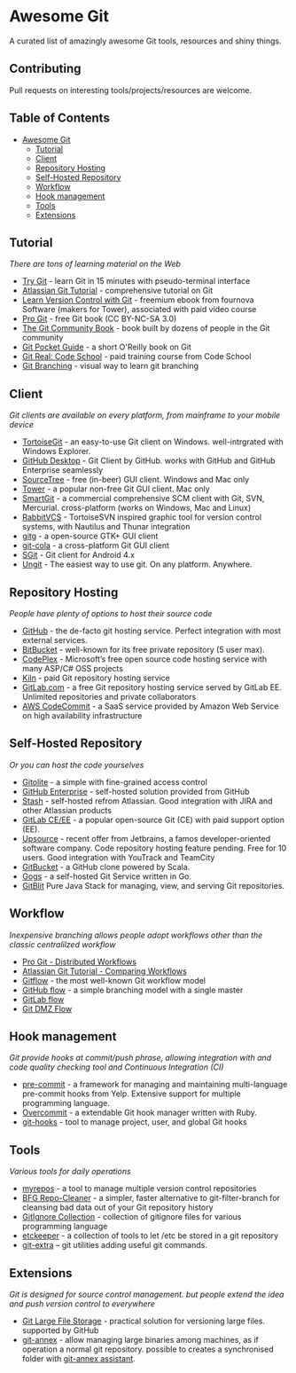 # Awesome Git
A curated list of amazingly awesome Git tools, resources and shiny things.

## Contributing
Pull requests on interesting tools/projects/resources are welcome.

## Table of Contents
- [Awesome Git](#awesome-git)
	- [Tutorial](#tutorial)
  - [Client](#client)
  - [Repository Hosting](#repository-hosting)
  - [Self-Hosted Repository](#self-hosted-repository)
  - [Workflow](#workflow)
  - [Hook management](#hook-management)
  - [Tools](#tools)
  - [Extensions](#extensions)

## Tutorial
*There are tons of learning material on the Web*

* [Try Git](https://try.github.io/) - learn Git in 15 minutes with pseudo-terminal interface
* [Atlassian Git Tutorial](https://www.atlassian.com/git/tutorials/) - comprehensive tutorial on Git
* [Learn Version Control with Git](https://www.git-tower.com/learn/) - freemium ebook from fournova Software (makers for Tower), associated with paid video course
* [Pro Git](https://git-scm.com/book/) - free Git book (CC BY-NC-SA 3.0)
* [The Git Community Book](https://schacon.github.io/gitbook/) - book built by dozens of people in the Git community
* [Git Pocket Guide](http://chimera.labs.oreilly.com/books/1230000000561) - a short O'Reilly book on Git
* [Git Real: Code School](https://www.codeschool.com/courses/git-real/) - paid training course from Code School
* [Git Branching](http://pcottle.github.io/learnGitBranching/) - visual way to learn git branching

## Client
*Git clients are available on every platform, from mainframe to your mobile device*

* [TortoiseGit](https://tortoisegit.org/) - an easy-to-use Git client on Windows. well-intrgrated with Windows Explorer.
* [GitHub Desktop](https://desktop.github.com/) - Git Client by GitHub. works with GitHub and GitHub Enterprise seamlessly
* [SourceTree](https://www.sourcetreeapp.com/) - free (in-beer) GUI client. Windows and Mac only
* [Tower](http://http://www.git-tower.com/) - a popular non-free Git GUI client. Mac only
* [SmartGit](http://www.syntevo.com/smartgit/) - a commercial comprehensive SCM client with Git, SVN, Mercurial. cross-platform (works on Windows, Mac and Linux)
* [RabbitVCS](http://rabbitvcs.org/) - TortoiseSVN inspired graphic tool for version control systems, with Nautilus and Thunar integration
* [gitg](https://wiki.gnome.org/Apps/Gitg/) - a open-source GTK+ GUI client
* [git-cola](http://git-cola.github.io/) - a cross-platform Git GUI client
* [SGit](https://github.com/sheimi/SGit) - Git client for Android 4.x
* [Ungit](https://github.com/FredrikNoren/ungit) - The easiest way to use git. On any platform. Anywhere.

## Repository Hosting
*People have plenty of options to host their source code*

* [GitHub](http://github.com/) - the de-facto git hosting service. Perfect integration with most external services.
* [BitBucket](http://bitbucket.org/) - well-known for its free private repository (5 user max).
* [CodePlex](https://www.codeplex.com/) - Microsoft’s free open source code hosting service with many ASP/C# OSS projects
* [Kiln](https://www.fogcreek.com/kiln/) - paid Git repository hosting service
* [GitLab.com](https://about.gitlab.com/gitlab-com/) - a free Git repository hosting service served by GitLab EE. Unlimited repositories and private collaborators
* [AWS CodeCommit](https://aws.amazon.com/codecommit/) - a SaaS service provided by Amazon Web Service on high availability infrastructure

## Self-Hosted Repository
*Or you can host the code yourselves*

* [Gitolite](http://gitolite.com/gitolite/) - a simple with fine-grained access control
* [GitHub Enterprise](https://enterprise.github.com/) - self-hosted solution provided from GitHub
* [Stash](https://www.atlassian.com/software/stash) - self-hosted refrom Atlassian. Good integration with JIRA and other Atlassian products
* [GitLab CE/EE](https://gitlab.com/) - a popular open-source Git (CE) with paid support option (EE).
* [Upsource](https://www.jetbrains.com/upsource) - recent offer from Jetbrains, a famos developer-oriented software company. Code repository hosting feature pending. Free for 10 users. Good integration with YouTrack and TeamCity
* [GitBucket](https://github.com/takezoe/gitbucket/) - a GitHub clone powered by Scala.
* [Gogs](http://gogs.io/) - a self-hosted Git Service written in Go.
* [GitBlit](http://gitblit.com/) Pure Java Stack for managing, view, and serving Git repositories.

## Workflow
*Inexpensive branching allows people adopt workflows other than the classic centralilzed workflow*

* [Pro Git - Distributed Workflows](https://git-scm.com/book/it/v2/Distributed-Git-Distributed-Workflows)
* [Atlassian Git Tutorial - Comparing Workflows](https://www.atlassian.com/git/tutorials/comparing-workflows)
* [Gitflow](http://nvie.com/posts/a-successful-git-branching-model/) - the most well-known Git workflow model
* [GitHub flow](http://scottchacon.com/2011/08/31/github-flow.html) - a simple branching model with a single master
* [GitLab flow](https://about.gitlab.com/2014/09/29/gitlab-flow/)
* [Git DMZ Flow](https://gist.github.com/djspiewak/9f2f91085607a4859a66)

## Hook management
*Git provide hooks at commit/push phrase, allowing integration with and code quality checking tool and Continuous Integration (CI)*

* [pre-commit](http://pre-commit.com/) - a framework for managing and maintaining multi-language pre-commit hooks from Yelp. Extensive support for multiple programming language.
* [Overcommit](https://github.com/brigade/overcommit/) - a extendable Git hook manager written with Ruby.
* [git-hooks](https://github.com/icefox/git-hooks/) - tool to manage project, user, and global Git hooks

## Tools
*Various tools for daily operations*

* [myrepos](https://myrepos.branchable.com/) - a tool to manage multiple version control repositories
* [BFG Repo-Cleaner](https://rtyley.github.io/bfg-repo-cleaner/) - a simpler, faster alternative to git-filter-branch for cleansing bad data out of your Git repository history
* [GitIgnore Collection](https://github.com/github/gitignore) - collection of gitignore files for various programming language
* [etckeeper](http://etckeeper.branchable.com/) - a collection of tools to let /etc be stored in a git repository
* [git-extra](https://github.com/tj/git-extras) – git utilities adding useful git commands.

## Extensions
*Git is designed for source control management. but people extend the idea and push version control to everywhere*

* [Git Large File Storage](https://git-lfs.github.com/) - practical solution for versioning large files. supported by GitHub
* [git-annex](https://git-annex.branchable.com/) - allow managing large binaries among machines, as if operation a normal git repository. possible to creates a synchronised folder with [git-annex assistant](https://git-annex.branchable.com/assistant/).
